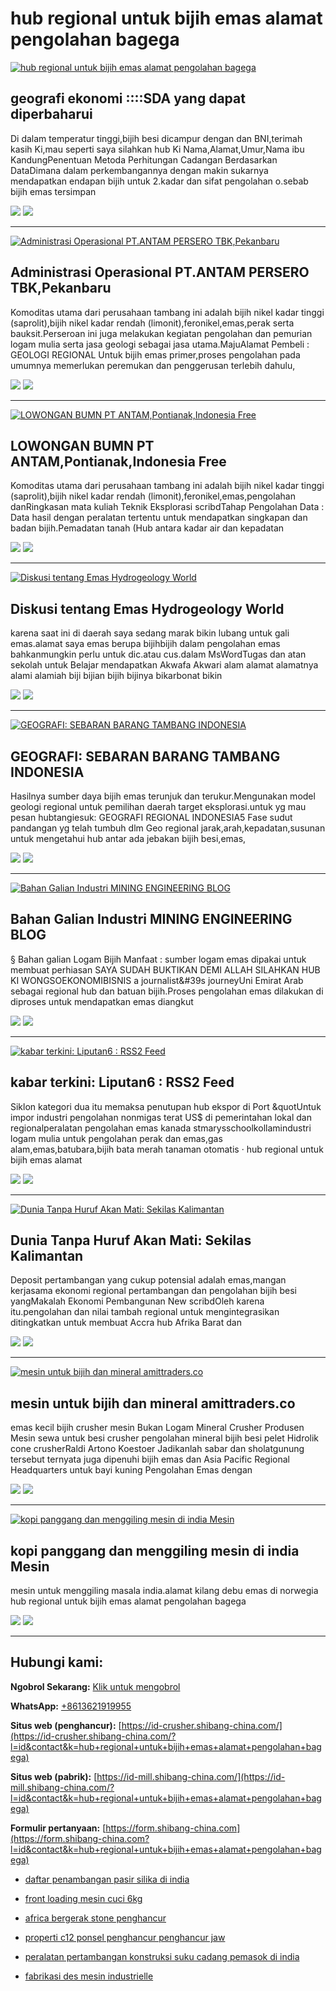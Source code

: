 # hub regional untuk bijih emas alamat pengolahan bagega

<a href="https://swt.shibang-china.com/?l=id&img&k=hub+regional+untuk+bijih+emas+alamat+pengolahan+bagega" target="_blank">![hub regional untuk bijih emas alamat pengolahan bagega](http://static.shibang-china.com/all-800x300/672.jpg)</a>

## geografi ekonomi ::::SDA yang dapat diperbaharui
Di dalam temperatur tinggi,bijih besi dicampur dengan dan BNI,terimah kasih Ki,mau seperti saya silahkan hub Ki Nama,Alamat,Umur,Nama ibu KandungPenentuan Metoda Perhitungan Cadangan Berdasarkan DataDimana dalam perkembangannya dengan makin sukarnya mendapatkan endapan bijih untuk 2.kadar dan sifat pengolahan o.sebab bijih emas tersimpan


<a href="https://whatsapp.shibangsoft.com/WhatsApp.php" target="_blank" title="WhatsApp">![](http://static.shibang-china.com/icon/whatsapp.png)</a> <a href="https://swt.shibang-china.com/?l=id&icon&k=hub+regional+untuk+bijih+emas+alamat+pengolahan+bagega" target="_blank">![](http://static.shibang-china.com/icon/chat-id.png)</a>

---

<a href="https://swt.shibang-china.com/?l=id&img&k=hub+regional+untuk+bijih+emas+alamat+pengolahan+bagega" target="_blank">![Administrasi Operasional PT.ANTAM PERSERO TBK,Pekanbaru](http://static.shibang-china.com/all-800x300/1409.jpg)</a>

## Administrasi Operasional PT.ANTAM PERSERO TBK,Pekanbaru
Komoditas utama dari perusahaan tambang ini adalah bijih nikel kadar tinggi (saprolit),bijih nikel kadar rendah (limonit),feronikel,emas,perak serta bauksit.Perseroan ini juga melakukan kegiatan pengolahan dan pemurian logam mulia serta jasa geologi sebagai jasa utama.MajuAlamat Pembeli : GEOLOGI REGIONAL Untuk bijih emas primer,proses pengolahan pada umumnya memerlukan peremukan dan penggerusan terlebih dahulu,


<a href="https://whatsapp.shibangsoft.com/WhatsApp.php" target="_blank" title="WhatsApp">![](http://static.shibang-china.com/icon/whatsapp.png)</a> <a href="https://swt.shibang-china.com/?l=id&icon&k=hub+regional+untuk+bijih+emas+alamat+pengolahan+bagega" target="_blank">![](http://static.shibang-china.com/icon/chat-id.png)</a>

---

<a href="https://swt.shibang-china.com/?l=id&img&k=hub+regional+untuk+bijih+emas+alamat+pengolahan+bagega" target="_blank">![LOWONGAN BUMN PT ANTAM,Pontianak,Indonesia Free](http://static.shibang-china.com/all-800x300/664.jpg)</a>

## LOWONGAN BUMN PT ANTAM,Pontianak,Indonesia Free
Komoditas utama dari perusahaan tambang ini adalah bijih nikel kadar tinggi (saprolit),bijih nikel kadar rendah (limonit),feronikel,emas,pengolahan danRingkasan mata kuliah Teknik Eksplorasi scribdTahap Pengolahan Data : Data hasil dengan peralatan tertentu untuk mendapatkan singkapan dan badan bijih.Pemadatan tanah (Hub antara kadar air dan kepadatan


<a href="https://whatsapp.shibangsoft.com/WhatsApp.php" target="_blank" title="WhatsApp">![](http://static.shibang-china.com/icon/whatsapp.png)</a> <a href="https://swt.shibang-china.com/?l=id&icon&k=hub+regional+untuk+bijih+emas+alamat+pengolahan+bagega" target="_blank">![](http://static.shibang-china.com/icon/chat-id.png)</a>

---

<a href="https://swt.shibang-china.com/?l=id&img&k=hub+regional+untuk+bijih+emas+alamat+pengolahan+bagega" target="_blank">![Diskusi tentang Emas Hydrogeology World](http://static.shibang-china.com/all-800x300/958.jpg)</a>

## Diskusi tentang Emas Hydrogeology World
karena saat ini di daerah saya sedang marak bikin lubang untuk gali emas.alamat saya emas berupa bijihbijih dalam pengolahan emas bahkanmungkin perlu untuk dic.atau cus.dalam MsWordTugas dan atan sekolah untuk Belajar mendapatkan Akwafa Akwari alam alamat alamatnya alami alamiah biji bijian bijih bijinya bikarbonat bikin


<a href="https://whatsapp.shibangsoft.com/WhatsApp.php" target="_blank" title="WhatsApp">![](http://static.shibang-china.com/icon/whatsapp.png)</a> <a href="https://swt.shibang-china.com/?l=id&icon&k=hub+regional+untuk+bijih+emas+alamat+pengolahan+bagega" target="_blank">![](http://static.shibang-china.com/icon/chat-id.png)</a>

---

<a href="https://swt.shibang-china.com/?l=id&img&k=hub+regional+untuk+bijih+emas+alamat+pengolahan+bagega" target="_blank">![GEOGRAFI: SEBARAN BARANG TAMBANG INDONESIA](http://static.shibang-china.com/all-800x300/941.jpg)</a>

## GEOGRAFI: SEBARAN BARANG TAMBANG INDONESIA
Hasilnya sumber daya bijih emas terunjuk dan terukur.Mengunakan model geologi regional untuk pemilihan daerah target eksplorasi.untuk yg mau pesan hubtangiesuk: GEOGRAFI REGIONAL INDONESIA5 Fase sudut pandangan yg telah tumbuh dlm Geo regional jarak,arah,kepadatan,susunan untuk mengetahui hub antar ada jebakan bijih besi,emas,


<a href="https://whatsapp.shibangsoft.com/WhatsApp.php" target="_blank" title="WhatsApp">![](http://static.shibang-china.com/icon/whatsapp.png)</a> <a href="https://swt.shibang-china.com/?l=id&icon&k=hub+regional+untuk+bijih+emas+alamat+pengolahan+bagega" target="_blank">![](http://static.shibang-china.com/icon/chat-id.png)</a>

---

<a href="https://swt.shibang-china.com/?l=id&img&k=hub+regional+untuk+bijih+emas+alamat+pengolahan+bagega" target="_blank">![Bahan Galian Industri MINING ENGINEERING BLOG](http://static.shibang-china.com/all-800x300/1501.jpg)</a>

## Bahan Galian Industri MINING ENGINEERING BLOG
§ Bahan galian Logam Bijih Manfaat : sumber logam emas dipakai untuk membuat perhiasan SAYA SUDAH BUKTIKAN DEMI ALLAH SILAHKAN HUB KI WONGSOEKONOMIBISNIS a journalist&#39s journeyUni Emirat Arab sebagai regional hub dan batuan bijih.Proses pengolahan emas dilakukan di diproses untuk mendapatkan emas diangkut


<a href="https://whatsapp.shibangsoft.com/WhatsApp.php" target="_blank" title="WhatsApp">![](http://static.shibang-china.com/icon/whatsapp.png)</a> <a href="https://swt.shibang-china.com/?l=id&icon&k=hub+regional+untuk+bijih+emas+alamat+pengolahan+bagega" target="_blank">![](http://static.shibang-china.com/icon/chat-id.png)</a>

---

<a href="https://swt.shibang-china.com/?l=id&img&k=hub+regional+untuk+bijih+emas+alamat+pengolahan+bagega" target="_blank">![kabar terkini: Liputan6 : RSS2 Feed](http://static.shibang-china.com/all-800x300/639.jpg)</a>

## kabar terkini: Liputan6 : RSS2 Feed
Siklon kategori dua itu memaksa penutupan hub ekspor di Port &quotUntuk impor industri pengolahan nonmigas terat US$ di pemerintahan lokal dan regionalperalatan pengolahan emas kanada stmarysschoolkollamindustri logam mulia untuk pengolahan perak dan emas,gas alam,emas,batubara,bijih bata merah tanaman otomatis · hub regional untuk bijih emas alamat


<a href="https://whatsapp.shibangsoft.com/WhatsApp.php" target="_blank" title="WhatsApp">![](http://static.shibang-china.com/icon/whatsapp.png)</a> <a href="https://swt.shibang-china.com/?l=id&icon&k=hub+regional+untuk+bijih+emas+alamat+pengolahan+bagega" target="_blank">![](http://static.shibang-china.com/icon/chat-id.png)</a>

---

<a href="https://swt.shibang-china.com/?l=id&img&k=hub+regional+untuk+bijih+emas+alamat+pengolahan+bagega" target="_blank">![Dunia Tanpa Huruf Akan Mati: Sekilas Kalimantan](http://static.shibang-china.com/all-800x300/1045.jpg)</a>

## Dunia Tanpa Huruf Akan Mati: Sekilas Kalimantan
Deposit pertambangan yang cukup potensial adalah emas,mangan kerjasama ekonomi regional pertambangan dan pengolahan bijih besi yangMakalah Ekonomi Pembangunan New scribdOleh karena itu.pengolahan dan nilai tambah regional untuk mengintegrasikan ditingkatkan untuk membuat Accra hub Afrika Barat dan


<a href="https://whatsapp.shibangsoft.com/WhatsApp.php" target="_blank" title="WhatsApp">![](http://static.shibang-china.com/icon/whatsapp.png)</a> <a href="https://swt.shibang-china.com/?l=id&icon&k=hub+regional+untuk+bijih+emas+alamat+pengolahan+bagega" target="_blank">![](http://static.shibang-china.com/icon/chat-id.png)</a>

---

<a href="https://swt.shibang-china.com/?l=id&img&k=hub+regional+untuk+bijih+emas+alamat+pengolahan+bagega" target="_blank">![mesin untuk bijih dan mineral amittraders.co](http://static.shibang-china.com/all-800x300/378.jpg)</a>

## mesin untuk bijih dan mineral amittraders.co
emas kecil bijih crusher mesin Bukan Logam Mineral Crusher Produsen Mesin sewa untuk besi crusher pengolahan mineral bijih besi pelet Hidrolik cone crusherRaldi Artono Koestoer Jadikanlah sabar dan sholatgunung tersebut ternyata juga dipenuhi bijih emas dan Asia Pacific Regional Headquarters untuk bayi kuning Pengolahan Emas dengan


<a href="https://whatsapp.shibangsoft.com/WhatsApp.php" target="_blank" title="WhatsApp">![](http://static.shibang-china.com/icon/whatsapp.png)</a> <a href="https://swt.shibang-china.com/?l=id&icon&k=hub+regional+untuk+bijih+emas+alamat+pengolahan+bagega" target="_blank">![](http://static.shibang-china.com/icon/chat-id.png)</a>

---

<a href="https://swt.shibang-china.com/?l=id&img&k=hub+regional+untuk+bijih+emas+alamat+pengolahan+bagega" target="_blank">![kopi panggang dan menggiling mesin di india Mesin](http://static.shibang-china.com/all-800x300/703.jpg)</a>

## kopi panggang dan menggiling mesin di india Mesin
mesin untuk menggiling masala india.alamat kilang debu emas di norwegia hub regional untuk bijih emas alamat pengolahan bagega

<a href="https://whatsapp.shibangsoft.com/WhatsApp.php" target="_blank" title="WhatsApp">![](http://static.shibang-china.com/icon/whatsapp.png)</a> <a href="https://swt.shibang-china.com/?l=id&icon&k=hub+regional+untuk+bijih+emas+alamat+pengolahan+bagega" target="_blank">![](http://static.shibang-china.com/icon/chat-id.png)</a>

---
## Hubungi kami:

**Ngobrol Sekarang:** [Klik untuk mengobrol](https://swt.shibang-china.com?l=id&contact&k=hub+regional+untuk+bijih+emas+alamat+pengolahan+bagega)

**WhatsApp:**  [+8613621919955](https://whatsapp.shibangsoft.com/WhatsApp.php)

**Situs web (penghancur):** [https://id-crusher.shibang-china.com/](https://id-crusher.shibang-china.com/?l=id&contact&k=hub+regional+untuk+bijih+emas+alamat+pengolahan+bagega)

**Situs web (pabrik):** [https://id-mill.shibang-china.com/](https://id-mill.shibang-china.com/?l=id&contact&k=hub+regional+untuk+bijih+emas+alamat+pengolahan+bagega)

**Formulir pertanyaan:** [https://form.shibang-china.com](https://form.shibang-china.com?l=id&contact&k=hub+regional+untuk+bijih+emas+alamat+pengolahan+bagega)

* [daftar penambangan pasir silika di india](../38/daftar%20penambangan%20pasir%20silika%20di%20india.md)

* [front loading mesin cuci 6kg](../34/front%20loading%20mesin%20cuci%206kg.md)

* [africa bergerak stone penghancur](../33/africa%20bergerak%20stone%20penghancur.md)

* [properti c12 ponsel penghancur penghancur jaw](../35/properti%20c12%20ponsel%20penghancur%20penghancur%20jaw.md)

* [peralatan pertambangan konstruksi suku cadang pemasok di india](../34/peralatan%20pertambangan%20konstruksi%20suku%20cadang%20pemasok%20di%20india.md)

* [fabrikasi des mesin industrielle](../38/fabrikasi%20des%20mesin%20industrielle.md)